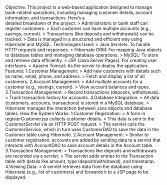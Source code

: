 Objective:
  This project is a web-based application designed to manage bank-related operations, including managing customer details, account information, and transactions. Here’s a    
  detailed breakdown of the project.
        > Administrators or bank staff can register customers.
        > Each customer can have multiple accounts (e.g., savings, current).
        > Transactions (like deposits and withdrawals) can be tracked.
        > Data is managed in a structured and efficient way using Hibernate and MySQL.
Technologies Used:
        > Java Servlets: To handle HTTP requests and responses.
        > Hibernate ORM: For mapping Java objects to database tables and managing database operations.
        > MySQL: To store and retrieve data efficiently.
        > JSP (Java Server Pages): For creating user interfaces.
        > Apache Tomcat: As the server to deploy the application.
Features:
1.Customer Management:
      > Add new customers with details such as name, email, phone, and address.
      > Fetch and display a list of all customers.
2.Account Management:
      > Add multiple accounts for a customer (e.g., savings, current).
      > View account balances and types.
3.Transaction Management:
      > Record transactions (deposits, withdrawals).
      > Track transaction history for accounts.
4.Database Integration:
      > All data (customers, accounts, transactions) is stored in a MySQL database.
      > Hibernate manages the interaction between Java objects and database tables.
How the System Works:
1.Customer Registration:
      > A form in registerCustomer.jsp collects customer details.
      > This data is sent to the CustomerServlet via an HTTP POST request.
      > The servlet calls the CustomerService, which in turn uses CustomerDAO to save the data in the Customer table using Hibernate.
2.Account Management:
      > Similar to customer registration, accounts are added by sending data to a servlet that interacts with AccountDAO to save account details in the Account table.
3.Transaction Management:
      > Transactions like deposits and withdrawals are recorded via a servlet.
      > The servlet adds entries to the Transaction table with details like amount, type (deposit/withdrawal), and timestamp.
4.Viewing Data:
      > A servlet retrieves data from the database using Hibernate (e.g., list of customers) and forwards it to a JSP page to be displayed.

